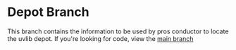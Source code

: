 # Depot Branch
This branch contains the information to be used by pros conductor to locate the uvlib depot. If you're looking for code, view the [main branch](https://github.com/SomewhatMay/uvlib) 
